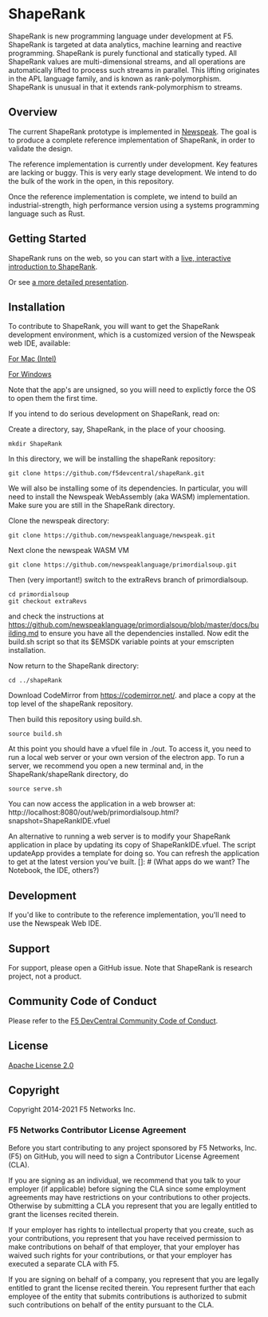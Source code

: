 # ShapeRank

ShapeRank is new programming language under development at F5.  ShapeRank is targeted at data analytics, machine learning and reactive programming. ShapeRank is purely functional and statically typed. All ShapeRank values are multi-dimensional streams, and all operations are automatically lifted to process such streams in parallel. This lifting originates in the APL language family, and is known as rank-polymorphism.  ShapeRank is unusual in that it extends  rank-polymorphism to streams.


## Overview

The current ShapeRank prototype is implemented in [Newspeak](https://newspeaklanguage.org).
The goal is to produce a complete reference implementation of ShapeRank,
in order to validate the design.

The reference implementation is currently under development. Key features are
lacking or buggy. This is very early stage  development. We intend to do the bulk
of the work in the open, in this repository.

Once the reference implementation is complete, we intend to build
an industrial-strength, high performance version using a systems
programming language such as Rust.


## Getting Started

ShapeRank runs on the web, so you can start with a [live,  interactive introduction to ShapeRank](
https://f5devcentral.github.io/shapeRank/shapeRankIntro.html?snapshot=ShapeRankDemo.vfuel).

Or see [a more detailed presentation](
https://f5devcentral.github.io/shapeRank/shapeRankPreso.html?snapshot=ShapeRankDemo.vfuel#).




## Installation

To contribute to ShapeRank, you will want to get the ShapeRank development environment, which is a
customized version of the Newspeak web IDE, available:

[For Mac (Intel)](https://f5devcentral.github.io/shapeRank/downloads/ShapeRankWithIDE.app.zip)

[For Windows](https://f5devcentral.github.io/shapeRank/downloads/shapeRankWithIDE.zip)

Note that the app's are unsigned, so you wiill need to explictly force
the OS to open them the first  time.


If you intend to do serious development on ShapeRank, read on:

Create a directory, say, ShapeRank, in the place of your choosing.

```
mkdir ShapeRank
```

In this directory, we will be installing the shapeRank repository:

```
git clone https://github.com/f5devcentral/shapeRank.git
```

We will also be installing some of its dependencies. In particular,  you will need to install the Newspeak WebAssembly (aka WASM) implementation. Make sure you are still in the ShapeRank
directory.

Clone the newspeak directory:

```
git clone https://github.com/newspeaklanguage/newspeak.git
```

Next clone the newspeak WASM  VM

```
git clone https://github.com/newspeaklanguage/primordialsoup.git
```

Then (very important!) switch to the extraRevs branch of primordialsoup.

```
cd primordialsoup
git checkout extraRevs
```

and check the instructions at
https://github.com/newspeaklanguage/primordialsoup/blob/master/docs/building.md
to ensure you have all the dependencies installed. Now  edit the build.sh script so
that its $EMSDK variable points at your emscripten installation.

Now return to the ShapeRank directory:

```
cd ../shapeRank
```

Download CodeMirror from  https://codemirror.net/.
and place a copy at the top level of the shapeRank repository.

Then build this repository using build.sh.


```
source build.sh
```

At this point you should have a vfuel file in ./out.
To access it, you need to run a local web server or your own version of the electron app.
To run a server, we recommend you open a new terminal and, in the ShapeRank/shapeRank directory, do

```
source serve.sh
```

You can now access the application in a web browser at:
http://localhost:8080/out/web/primordialsoup.html?snapshot=ShapeRankIDE.vfuel


An alternative to running a web server is to modify your ShapeRank application in place by updating its copy of ShapeRankIDE.vfuel. The script updateApp provides a template for doing so. You can refresh the application to get at the latest version you've built.
[]: # (What apps do we want? The Notebook, the IDE, others?)



## Development

If you'd like to contribute to the reference implementation, you'll need to use the Newspeak Web IDE.


## Support
For support, please open a GitHub issue. Note that ShapeRank is research project, not a product.

## Community Code of Conduct
Please refer to the [F5 DevCentral Community Code of Conduct](code_of_conduct.md).


## License
[Apache License 2.0](LICENSE)

## Copyright
Copyright 2014-2021 F5 Networks Inc.


### F5 Networks Contributor License Agreement

Before you start contributing to any project sponsored by F5 Networks, Inc. (F5) on GitHub, you will need to sign a Contributor License Agreement (CLA).

If you are signing as an individual, we recommend that you talk to your employer (if applicable) before signing the CLA since some employment agreements may have restrictions on your contributions to other projects.
Otherwise by submitting a CLA you represent that you are legally entitled to grant the licenses recited therein.

If your employer has rights to intellectual property that you create, such as your contributions, you represent that you have received permission to make contributions on behalf of that employer, that your employer has waived such rights for your contributions, or that your employer has executed a separate CLA with F5.

If you are signing on behalf of a company, you represent that you are legally entitled to grant the license recited therein.
You represent further that each employee of the entity that submits contributions is authorized to submit such contributions on behalf of the entity pursuant to the CLA.

